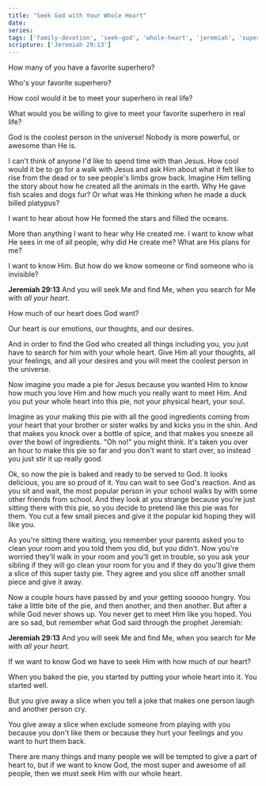 ```yaml
---
title: "Seek God with Your Whole Heart"
date: 
series: 
tags: ['family-devotion', 'seek-god', 'whole-heart', 'jeremiah', 'superhero', 'relationship']
scripture: ['Jeremiah 29:13']
---
```


How many of you have a favorite superhero?

Who's your favorite superhero?

How cool would it be to meet your superhero in real life?

What would you be willing to give to meet your favorite superhero in real life?

God is the coolest person in the universe! Nobody is more powerful, or awesome than He is.

I can't think of anyone I'd like to spend time with than Jesus. How cool would it be to go for a walk with Jesus and ask Him about what it felt like to rise from the dead or to see people's limbs grow back. Imagine Him telling the story about how he created all the animals in the earth. Why He gave fish scales and dogs fur? Or what was He thinking when he made a duck billed platypus?

I want to hear about how He formed the stars and filled the oceans.

More than anything I want to hear why He created me. I want to know what He sees in me of all people, why did He create me? What are His plans for me?

I want to know Him. But how do we know someone or find someone who is invisible?

**Jeremiah 29:13**
And you will seek Me and find Me, when you search for Me with *all your heart*.

How much of our heart does God want?

Our heart is our emotions, our thoughts, and our desires.

And in order to find the God who created all things including you, you just have to search for him with your whole heart. Give Him all your thoughts, all your feelings, and all your desires and you will meet the coolest person in the universe.

Now imagine you made a pie for Jesus because you wanted Him to know how much you love Him and how much you really want to meet Him. And you put your whole heart into this pie, not your physical heart, your soul.

Imagine as your making this pie with all the good ingredients coming from your heart that your brother or sister walks by and kicks you in the shin. And that makes you knock over a bottle of spice, and that makes you sneeze all over the bowl of ingredients. "Oh no!" you might think. It's taken you over an hour to make this pie so far and you don't want to start over, so instead you just stir it up really good.

Ok, so now the pie is baked and ready to be served to God. It looks delicious, you are so proud of it. You can wait to see God's reaction. And as you sit and wait, the most popular person in your school walks by with some other friends from school. And they look at you strange because you're just sitting there with this pie, so you decide to pretend like this pie was for them. You cut a few small pieces and give it the popular kid hoping they will like you.

As you're sitting there waiting, you remember your parents asked you to clean your room and you told them you did, but you didn't. Now you're worried they'll walk in your room and you'll get in trouble, so you ask your sibling if they will go clean your room for you and if they do you'll give them a slice of this super tasty pie. They agree and you slice off another small piece and give it away.

Now a couple hours have passed by and your getting sooooo hungry. You take a little bite of the pie, and then another, and then another. But after a while God never shows up. You never get to meet Him like you hoped. You are so sad, but remember what God said through the prophet Jeremiah:

**Jeremiah 29:13**
And you will seek Me and find Me, when you search for Me with *all your heart*.

If we want to know God we have to seek Him with how much of our heart?

When you baked the pie, you started by putting your whole heart into it. You started well.

But you give away a slice when you tell a joke that makes one person laugh and another person cry.

You give away a slice when exclude someone from playing with you because you don't like them or because they hurt your feelings and you want to hurt them back.

There are many things and many people we will be tempted to give a part of heart to, but if we want to know God, the most super and awesome of all people, then we must seek Him with our whole heart.